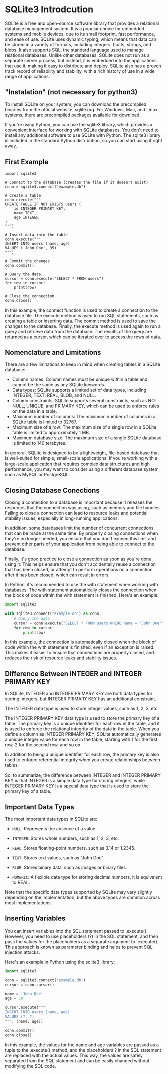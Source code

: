 # SQLite3 Introdcution
SQLite is a free and open-source software library that provides a relational database management system. It is a popular choice for embedded systems and mobile devices, due to its small footprint, fast performance, and ease of use. SQLite uses dynamic typing, which means that data can be stored in a variety of formats, including integers, floats, strings, and blobs. It also supports SQL, the standard language used to manage relational databases. Unlike other databases, SQLite does not run as a separate server process, but instead, it is embedded into the applications that use it, making it easy to distribute and deploy. SQLite also has a proven track record of reliability and stability, with a rich history of use in a wide range of applications.

## "Instalation" (not necessary for python3)
To install SQLite on your system, you can download the precompiled binaries from the official website, sqlite.org. For Windows, Mac, and Linux systems, there are precompiled packages available for download.

If you're using Python, you can use the sqlite3 library, which provides a convenient interface for working with SQLite databases. You don't need to install any additional software to use SQLite with Python. The sqlite3 library is included in the standard Python distribution, so you can start using it right away.

## First Example

```python3
import sqlite3

# Connect to the database (creates the file if it doesn't exist)
conn = sqlite3.connect("example.db")

# Create a table
conn.execute("""
CREATE TABLE IF NOT EXISTS users (
    id INTEGER PRIMARY KEY,
    name TEXT,
    age INTEGER
)
""")

# Insert data into the table
conn.execute("""
INSERT INTO users (name, age)
VALUES ('John Doe', 35)
""")

# Commit the changes
conn.commit()

# Query the data
cursor = conn.execute("SELECT * FROM users")
for row in cursor:
    print(row)

# Close the connection
conn.close()

```

In this example, the connect function is used to create a connection to the database file. The execute method is used to run SQL statements, such as creating a table or inserting data. The commit method is used to save the changes to the database. Finally, the execute method is used again to run a query and retrieve data from the database. The results of the query are returned as a cursor, which can be iterated over to access the rows of data.

## Nomenclature and Limitations

There are a few limitations to keep in mind when creating tables in a SQLite database:

- Column names: Column names must be unique within a table and cannot be the same as any SQLite keywords.
- Data types: SQLite supports a limited set of data types, including INTEGER, TEXT, REAL, BLOB, and NULL.
- Column constraints: SQLite supports several constraints, such as NOT NULL, UNIQUE, and PRIMARY KEY, which can be used to enforce rules on the data in a table.
- Maximum number of columns: The maximum number of columns in a SQLite table is limited to 32767.
- Maximum size of a row: The maximum size of a single row in a SQLite table is limited to approximately 1 MB.
- Maximum database size: The maximum size of a single SQLite database is limited to 140 terabytes.

In general, SQLite is designed to be a lightweight, file-based database that is well-suited for simple, small-scale applications. If you're working with a large-scale application that requires complex data structures and high performance, you may want to consider using a different database system, such as MySQL or PostgreSQL.


## Closing Database Conections
Closing a connection to a database is important because it releases the resources that the connection was using, such as memory and file handles. Failing to close a connection can lead to resource leaks and potential stability issues, especially in long-running applications.

In addition, some databases limit the number of concurrent connections that can be made at the same time. By properly closing connections when they're no longer needed, you ensure that you don't exceed this limit and prevent other parts of your application from being able to connect to the database.

Finally, it's good practice to close a connection as soon as you're done using it. This helps ensure that you don't accidentally reuse a connection that has been closed, or attempt to perform operations on a connection after it has been closed, which can result in errors.

In Python, it's recommended to use the with statement when working with databases. The with statement automatically closes the connection when the block of code within the with statement is finished. Here's an example:
```python
import sqlite3

with sqlite3.connect("example.db") as conn:
    # Query the data
    cursor = conn.execute("SELECT * FROM users WHERE name = 'John Doe'")
    for row in cursor:
        print(row)

```
In this example, the connection is automatically closed when the block of code within the with statement is finished, even if an exception is raised. This makes it easier to ensure that connections are properly closed, and reduces the risk of resource leaks and stability issues.


## Difference Between INTEGER and INTEGER PRIMARY KEY
In SQLite, INTEGER and INTEGER PRIMARY KEY are both data types for storing integers, but INTEGER PRIMARY KEY has an additional constraint.

The INTEGER data type is used to store integer values, such as 1, 2, 3, etc.

The INTEGER PRIMARY KEY data type is used to store the primary key of a table. The primary key is a unique identifier for each row in the table, and it is used to enforce the relational integrity of the data in the table. When you define a column as INTEGER PRIMARY KEY, SQLite automatically generates a unique integer value for each row in the table, starting with 1 for the first row, 2 for the second row, and so on.

In addition to being a unique identifier for each row, the primary key is also used to enforce referential integrity when you create relationships between tables.

So, to summarize, the difference between INTEGER and INTEGER PRIMARY KEY is that INTEGER is a simple data type for storing integers, while INTEGER PRIMARY KEY is a special data type that is used to store the primary key of a table.

## Important Data Types
The most important data types in SQLite are:

- `NULL`: Represents the absence of a value.

- `INTEGER`: Stores whole numbers, such as 1, 2, 3, etc.

- `REAL`: Stores floating-point numbers, such as 3.14 or 1.2345.

- `TEXT`: Stores text values, such as "John Doe".

- `BLOB`: Stores binary data, such as images or binary files.

- `NUMERIC`: A flexible data type for storing decimal numbers, it is equivalent to REAL.

Note that the specific data types supported by SQLite may vary slightly depending on the implementation, but the above types are common across most implementations.

## Inserting Variables
You can insert variables into the SQL statement passed to .execute(). However, you need to use placeholders (?) in the SQL statement, and then pass the values for the placeholders as a separate argument to .execute(). This approach is known as parameter binding and helps to prevent SQL injection attacks.

Here's an example in Python using the sqlite3 library:
```python
import sqlite3

conn = sqlite3.connect('example.db')
cursor = conn.cursor()

name = 'John Doe'
age = 30

cursor.execute("""
INSERT INTO users (name, age)
VALUES (?, ?)
""", (name, age))

conn.commit()
conn.close()
```
In this example, the values for the name and age variables are passed as a tuple to the .execute() method, and the placeholders ? in the SQL statement are replaced with the actual values. This way, the values are safely separated from the SQL statement and can be easily changed without modifying the SQL code.



